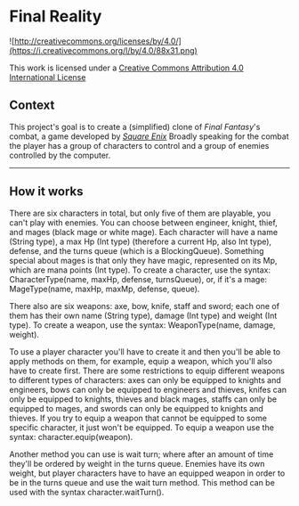 Final Reality
=============

![http://creativecommons.org/licenses/by/4.0/](https://i.creativecommons.org/l/by/4.0/88x31.png)

This work is licensed under a
[Creative Commons Attribution 4.0 International License](http://creativecommons.org/licenses/by/4.0/)

Context
-------

This project's goal is to create a (simplified) clone of _Final Fantasy_'s combat, a game developed
by [_Square Enix_](https://www.square-enix.com)
Broadly speaking for the combat the player has a group of characters to control and a group of
enemies controlled by the computer.

---

How it works
------------

There are six characters in total, but only five of them
are playable, you can't play with enemies.
You can choose between engineer, knight, thief, and mages (black mage or white mage).
Each character will have a name (String type), a max Hp (Int type) (therefore a current Hp, also
Int type), defense, and the turns queue (which is a BlockingQueue). Something special about mages
is that only they have magic, represented on its Mp, which are mana points (Int type).
To create a character, use the syntax: CharacterType(name, maxHp, defense, turnsQueue), or, if it's
a mage: MageType(name, maxHp, maxMp, defense, queue).

There also are six weapons: axe, bow, knife, staff and sword; each one of them has their own name (String type), damage (Int type)
and weight (Int type). To create a weapon, use the syntax: WeaponType(name, damage, weight).

To use a player character you'll have to create it and then you'll
be able to apply methods on them, for example, equip a weapon, which you'll also have to create first. There are some restrictions
to equip different weapons to different types of characters: axes can only be equipped to knights
and engineers, bows can only be equipped to engineers and thieves, knifes can only be
equipped to knights, thieves and black mages, staffs can only be equipped to mages, and 
swords can only be equipped to knights and thieves. If you try to equip a weapon that cannot be
equipped to some specific character, it just won't be equipped. To equip a weapon use the syntax:
character.equip(weapon).

Another method you can use is wait turn; where after an amount of time they'll be ordered by weight
in the turns queue. Enemies have its own weight, but player characters have to have an equipped weapon
in order to be in the turns queue and use the wait turn method. This method can be used with the syntax
character.waitTurn().